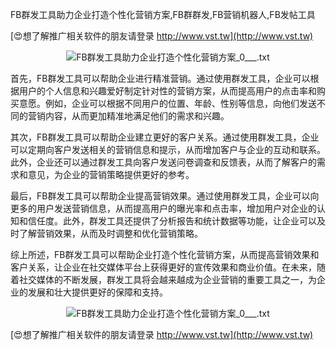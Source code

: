 FB群发工具助力企业打造个性化营销方案,FB群群发,FB营销机器人,FB发帖工具

[😍想了解推广相关软件的朋友请登录 http://www.vst.tw](http://www.vst.tw)

 <center><img src="https://vst.tw/MP4/tuiguang/png/0.png" alt="FB群发工具助力企业打造个性化营销方案_0___.txt"></center>

首先，FB群发工具可以帮助企业进行精准营销。通过使用群发工具，企业可以根据用户的个人信息和兴趣爱好制定针对性的营销方案，从而提高用户的点击率和购买意愿。例如，企业可以根据不同用户的位置、年龄、性别等信息，向他们发送不同的营销内容，从而更加精准地满足他们的需求和兴趣。

其次，FB群发工具可以帮助企业建立更好的客户关系。通过使用群发工具，企业可以定期向客户发送相关的营销信息和提示，从而增加客户与企业的互动和联系。此外，企业还可以通过群发工具向客户发送问卷调查和反馈表，从而了解客户的需求和意见，为企业的营销策略提供更好的参考。

最后，FB群发工具可以帮助企业提高营销效果。通过使用群发工具，企业可以向更多的用户发送营销信息，从而提高用户的曝光率和点击率，增加用户对企业的认知和信任度。此外，群发工具还提供了分析报告和统计数据等功能，让企业可以及时了解营销效果，从而及时调整和优化营销策略。

综上所述，FB群发工具可以帮助企业打造个性化营销方案，从而提高营销效果和客户关系，让企业在社交媒体平台上获得更好的宣传效果和商业价值。在未来，随着社交媒体的不断发展，群发工具将会越来越成为企业营销的重要工具之一，为企业的发展和壮大提供更好的保障和支持。

 <center><img src="https://vst.tw/MP4/tuiguang/png/3.png" alt="FB群发工具助力企业打造个性化营销方案_0___.txt"></center>

[😍想了解推广相关软件的朋友请登录 http://www.vst.tw](http://www.vst.tw)



